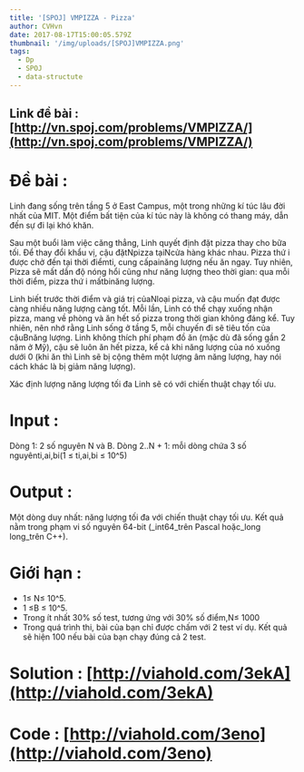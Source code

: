 ```yaml
---
title: '[SPOJ] VMPIZZA - Pizza'
author: CVHvn
date: 2017-08-17T15:00:05.579Z
thumbnail: '/img/uploads/[SPOJ]VMPIZZA.png'
tags:
  - Dp
  - SPOJ
  - data-structute
---
```

## Link đề bài : [http://vn.spoj.com/problems/VMPIZZA/](http://vn.spoj.com/problems/VMPIZZA/)
# Đề bài :
Linh đang sống trên tầng 5 ở East Campus, một trong những kí túc lâu đời nhất của MIT. Một điểm bất tiện của kí túc này là không có thang máy, dẫn đến sự đi lại khó khăn.

Sau một buổi làm việc căng thẳng, Linh quyết định đặt pizza thay cho bữa tối. Để thay đổi khẩu vị, cậu đặtNpizza tạiNcửa hàng khác nhau. Pizza thứ i được chở đến tại thời điểmti, cung cấpainăng lượng nếu ăn ngay. Tuy nhiên, Pizza sẽ mất dần độ nóng hổi cũng như năng lượng theo thời gian: qua mỗi thời điểm, pizza thứ i mấtbinăng lượng.

Linh biết trước thời điểm và giá trị củaNloại pizza, và cậu muốn đạt được càng nhiều năng lượng càng tốt. Mỗi lần, Linh có thể chạy xuống nhận pizza, mang về phòng và ăn hết số pizza trong thời gian không đáng kể. Tuy nhiên, nên nhớ rằng Linh sống ở tầng 5, mỗi chuyến đi sẽ tiêu tốn của cậuBnăng lượng. Linh không thích phí phạm đồ ăn \(mặc dù đã sống gần 2 năm ở Mỹ\), cậu sẽ luôn ăn hết pizza, kể cả khi năng lượng của nó xuống dưới 0 \(khi ăn thì Linh sẽ bị cộng thêm một lượng âm năng lượng, hay nói cách khác là bị giảm năng lượng\).

Xác định lượng năng lượng tối đa Linh sẽ có với chiến thuật chạy tối ưu.

# Input :
Dòng 1: 2 số nguyên N và B.
Dòng 2..N + 1: mỗi dòng chứa 3 số nguyênti,ai,bi\(1 ≤ ti,ai,bi ≤ 10^5\)

# Output :
Một dòng duy nhất: năng lượng tối đa với chiến thuật chạy tối ưu. Kết quả nằm trong phạm vi số nguyên 64-bit \(_int64_trên Pascal hoặc_long long_trên C++\).

# Giới hạn :
* 1≤ N≤ 10^5.
* 1 ≤B ≤ 10^5.
* Trong ít nhất 30% số test, tương ứng với 30% số điểm,N≤ 1000
* Trong quá trình thi, bài của bạn chỉ được chấm với 2 test ví dụ. Kết quả sẽ hiện 100 nếu bài của bạn chạy đúng cả 2 test.

# Solution : [http://viahold.com/3ekA](http://viahold.com/3ekA)
# Code : [http://viahold.com/3eno](http://viahold.com/3eno)
